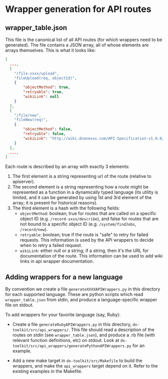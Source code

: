Wrapper generation for API routes
=================================

wrapper_table.json
------------------

This file is the canonical list of all API routes (for which wrappers need to
be generated). The file contains a JSON array, all of whose elements are arrays
themselves. This is what it looks like:

```json
[
  ...,
  [
    "/file-xxxx/upload",
    "fileUpload(req, objectId)",
    {
        "objectMethod": true,
        "retryable": true,
        "wikiLink": null
    }
  ],
  [
    "/file/new",
    "fileNew(req)",
    {
        "objectMethod": false,
        "retryable": false,
        "wikiLink": "http://wiki.dnanexus.com/API-Specification-v1.0.0/Files#API-method%3A-%2Ffile%2Fnew"
    }
  ],
  ...,
]
```

Each route is described by an array with exactly 3 elements:

1. The first element is a string representing url of the route (relative to apiserver).
2. The second element is a string representing how a route might be represented as a function in a dynamically typed language (its utility is limited, and it can be generated by using 1st and 3rd element of the array; it is present for historical reasons).
3. The third element is a hash with the following fields:
    * `objectMethod`: boolean; true for routes that are called on a specific object ID (e.g. `/record-xxxx/describe`), and false for routes that are not bound to a specific object ID (e.g. `/system/findJobs`, `/record/new`).
    * `retryable`: boolean; true if the route is "safe" to retry for failed requests. This information is used by the API wrappers to decide when to retry a failed request.
    * `wikiLink`: either null or a string; if a string, then it's the URL for documentation of the route. This information can be used to add wiki links in api wrapper documentation.

Adding wrappers for a new language
----------------------------------

By convention we create a file `generateXXXXAPIWrappers.py` in this directory
for each supported language. These are python scripts which read
`wrapper_table.json` from stdin, and produce a language-specific wrapper file
on stdout.

To add wrappers for your favorite language (say, Ruby):

* Create a file `generateRubyAPIWrappers.py` in this directory, `dx-toolkit/src/api_wrappers/`. This file should read a description of the routes on stdin (see `wrapper_table.json`), and produce a .rb file (with relevant function definitions, etc) on stdout. Look at `dx-toolkit/src/api_wrappers/generatePythonAPIWrappers.py` for an example.

* Add a new make target in `dx-toolkit/src/Makefile` to build the wrappers, and make the `api_wrappers` target depend on it. Refer to the existing examples in the Makefile.
